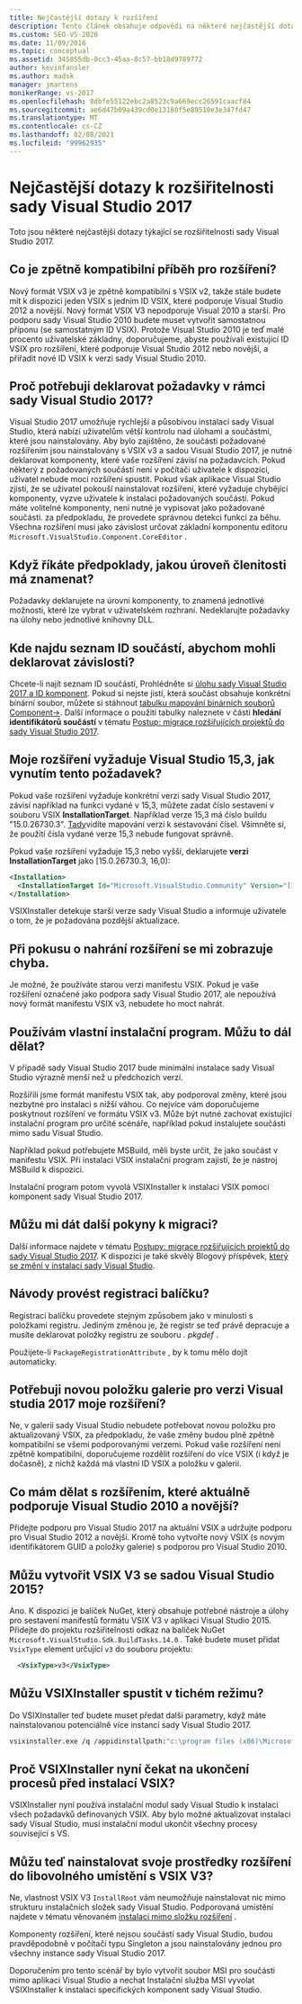 ```yaml
---
title: Nejčastější dotazy k rozšíření
description: Tento článek obsahuje odpovědi na některé nejčastější dotazy týkající se rozšiřitelnosti sady Visual Studio 2017.
ms.custom: SEO-VS-2020
ms.date: 11/09/2016
ms.topic: conceptual
ms.assetid: 345855db-0cc3-45aa-8c57-bb18d9789772
author: kevinfansler
ms.author: madsk
manager: jmartens
monikerRange: vs-2017
ms.openlocfilehash: 8dbfe55122ebc2a8523c9a669ecc26591caacf84
ms.sourcegitcommit: ae6d47b09a439cd0e13180f5e89510e3e347fd47
ms.translationtype: MT
ms.contentlocale: cs-CZ
ms.lasthandoff: 02/08/2021
ms.locfileid: "99962935"
---
```

# <a name="faq-for-visual-studio-2017-extensibility"></a>Nejčastější dotazy k rozšiřitelnosti sady Visual Studio 2017

Toto jsou některé nejčastější dotazy týkající se rozšiřitelnosti sady Visual Studio 2017.

## <a name="what-is-the-backwards-compatibility-story-for-extensions"></a>Co je zpětně kompatibilní příběh pro rozšíření?

Nový formát VSIX v3 je zpětně kompatibilní s VSIX v2, takže stále budete mít k dispozici jeden VSIX s jedním ID VSIX, které podporuje Visual Studio 2012 a novější. Nový formát VSIX V3 nepodporuje Visual 2010 a starší. Pro podporu sady Visual Studio 2010 budete muset vytvořit samostatnou příponu (se samostatným ID VSIX). Protože Visual Studio 2010 je teď malé procento uživatelské základny, doporučujeme, abyste používali existující ID VSIX pro rozšíření, které podporuje Visual Studio 2012 nebo novější, a přiřadit nové ID VSIX k verzi sady Visual Studio 2010.

## <a name="why-do-i-need-to-declare-prerequisites-with-visual-studio-2017"></a>Proč potřebuji deklarovat požadavky v rámci sady Visual Studio 2017?

Visual Studio 2017 umožňuje rychlejší a působivou instalaci sady Visual Studio, která nabízí uživatelům větší kontrolu nad úlohami a součástmi, které jsou nainstalovány. Aby bylo zajištěno, že součásti požadované rozšířením jsou nainstalovány s VSIX v3 a sadou Visual Studio 2017, je nutné deklarovat komponenty, které vaše rozšíření závisí na požadavcích. Pokud některý z požadovaných součástí není v počítači uživatele k dispozici, uživatel nebude moci rozšíření spustit. Pokud však aplikace Visual Studio zjistí, že se uživatel pokouší nainstalovat rozšíření, které vyžaduje chybějící komponenty, vyzve uživatele k instalaci požadovaných součástí. Pokud máte volitelné komponenty, není nutné je vypisovat jako požadované součásti. za předpokladu, že provedete správnou detekci funkcí za běhu. Všechna rozšíření musí jako závislost určovat základní komponentu editoru `Microsoft.VisualStudio.Component.CoreEditor` .

## <a name="when-you-say-prerequisite-what-level-of-granularity-do-you-mean"></a>Když říkáte předpoklady, jakou úroveň členitosti má znamenat?

Požadavky deklarujete na úrovni komponenty, to znamená jednotlivé možnosti, které lze vybrat v uživatelském rozhraní. Nedeklarujte požadavky na úlohy nebo jednotlivé knihovny DLL.

## <a name="where-do-i-find-a-list-of-component-ids-so-i-can-declare-dependencies"></a>Kde najdu seznam ID součástí, abychom mohli deklarovat závislosti?

Chcete-li najít seznam ID součástí, Prohlédněte si [úlohu sady Visual Studio 2017 a ID komponent](../install/workload-and-component-ids.md?view=vs-2019&preserve-view=true). Pokud si nejste jistí, která součást obsahuje konkrétní binární soubor, můžete si stáhnout [tabulku mapování binárních souborů Component->](https://aka.ms/vs2017componentid-binaries). Další informace o použití tabulky naleznete v části **hledání identifikátorů součástí** v tématu [Postup: migrace rozšiřujících projektů do sady Visual Studio 2017](how-to-migrate-extensibility-projects-to-visual-studio-2017.md).

## <a name="my-extension-requires-visual-studio-153-how-do-i-enforce-that-requirement"></a>Moje rozšíření vyžaduje Visual Studio 15,3, jak vynutím tento požadavek?

Pokud vaše rozšíření vyžaduje konkrétní verzi sady Visual Studio 2017, závisí například na funkci vydané v 15,3, můžete zadat číslo sestavení v souboru VSIX **InstallationTarget**. Například verze 15,3 má číslo buildu "15.0.26730.3". [Tady](../install/visual-studio-build-numbers-and-release-dates.md)vidíte mapování verzí k sestavování čísel. Všimněte si, že použití čísla vydané verze 15,3 nebude fungovat správně.

Pokud vaše rozšíření vyžaduje 15,3 nebo vyšší, deklarujete **verzi InstallationTarget** jako [15.0.26730.3, 16,0):

```xml
<Installation>
  <InstallationTarget Id="Microsoft.VisualStudio.Community" Version="[15.0.26730.3, 16.0)" />
</Installation>
```

VSIXInstaller detekuje starší verze sady Visual Studio a informuje uživatele o tom, že je požadována pozdější aktualizace.

## <a name="i-keep-getting-an-error-when-i-try-to-upload-my-extension"></a>Při pokusu o nahrání rozšíření se mi zobrazuje chyba.

Je možné, že používáte starou verzi manifestu VSIX. Pokud je vaše rozšíření označené jako podpora sady Visual Studio 2017, ale nepoužívá nový formát manifestu VSIX v3, nebudete ho moct nahrát.

## <a name="i-use-my-own-installer-can-i-continue-to-do-that"></a>Používám vlastní instalační program. Můžu to dál dělat?

V případě sady Visual Studio 2017 bude minimální instalace sady Visual Studio výrazně menší než u předchozích verzí.

Rozšířili jsme formát manifestu VSIX tak, aby podporoval změny, které jsou nezbytné pro instalaci s nižší váhou. Co nejvíce vám doporučujeme poskytnout rozšíření ve formátu VSIX v3. Může být nutné zachovat existující instalační program pro určité scénáře, například pokud instalujete součásti mimo sadu Visual Studio.

Například pokud potřebujete MSBuild, měli byste určit, že jako součást v manifestu VSIX. Při instalaci VSIX instalační program zajistí, že je nástroj MSBuild k dispozici.

Instalační program potom vyvolá VSIXInstaller k instalaci VSIX pomocí komponent sady Visual Studio 2017.

## <a name="can-you-give-me-more-migration-guidance"></a>Můžu mi dát další pokyny k migraci?

Další informace najdete v tématu [Postupy: migrace rozšiřujících projektů do sady Visual Studio 2017](how-to-migrate-extensibility-projects-to-visual-studio-2017.md). K dispozici je také skvělý Blogový příspěvek, [který se změní v instalaci sady Visual Studio](https://devblogs.microsoft.com/setup/changes-to-visual-studio-15-setup/).

## <a name="how-do-i-do-package-registration"></a>Návody provést registraci balíčku?

Registraci balíčku provedete stejným způsobem jako v minulosti s položkami registru. Jediným změnou je, že registr se teď právě depracuje a musíte deklarovat položky registru ze souboru *. pkgdef* .

Použijete-li `PackageRegistrationAttribute` , by k tomu mělo dojít automaticky.

## <a name="will-i-need-a-new-gallery-entry-for-the-visual-studio-2017-version-of-my-extension"></a>Potřebuji novou položku galerie pro verzi Visual studia 2017 moje rozšíření?

Ne, v galerii sady Visual Studio nebudete potřebovat novou položku pro aktualizovaný VSIX, za předpokladu, že vaše změny budou plně zpětně kompatibilní se všemi podporovanými verzemi. Pokud vaše rozšíření není zpětně kompatibilní, doporučujeme rozdělit rozšíření do více VSIX (i když je dočasně), z nichž každá má vlastní ID VSIX a položku v galerii.

## <a name="what-should-i-do-with-my-extension-that-currently-supports-visual-studio-2010-and-later"></a>Co mám dělat s rozšířením, které aktuálně podporuje Visual Studio 2010 a novější?

Přidejte podporu pro Visual Studio 2017 na aktuální VSIX a udržujte podporu pro Visual Studio 2012 a novější. Kromě toho vytvořte nový VSIX (s novým identifikátorem GUID a položky galerie) s podporou pro Visual Studio 2010.

## <a name="can-i-build-a-vsix-v3-with-visual-studio-2015"></a>Můžu vytvořit VSIX V3 se sadou Visual Studio 2015?

Ano. K dispozici je balíček NuGet, který obsahuje potřebné nástroje a úlohy pro sestavení manifestů formátu VSIX V3 v aplikaci Visual Studio 2015. Přidejte do projektu rozšiřitelnosti odkaz na balíček NuGet `Microsoft.VisualStudio.Sdk.BuildTasks.14.0` . Také budete muset přidat `VsixType` element určující `v3` do souboru projektu:

```xml
  <VsixType>v3</VsixType>
```

## <a name="can-i-run-the-vsixinstaller-in-quiet-mode"></a>Můžu VSIXInstaller spustit v tichém režimu?

Do VSIXInstaller teď budete muset předat další parametry, když máte nainstalovanou potenciálně více instancí sady Visual Studio 2017.

```bash
vsixinstaller.exe /q /appidinstallpath:"c:\program files (x86)\Microsoft Visual Studio\2017\Enterprise\Common7\IDE\devenv.exe" /appidname:"Visual Studio" /logFile:<path to log file> /skuName:Enterprise /skuVersion:15.0.25810.0 "KendoUI.Mvc.VSPackage.vsix"
```

## <a name="why-does-the-vsixinstaller-now-wait-for-processes-to-exit-before-installing-the-vsix"></a>Proč VSIXInstaller nyní čekat na ukončení procesů před instalací VSIX?

VSIXInstaller nyní používá instalační modul sady Visual Studio k instalaci všech požadavků definovaných VSIX. Aby bylo možné aktualizovat instalaci sady Visual Studio, musí instalační modul ukončit všechny procesy související s VS.

## <a name="can-i-now-install-my-extension-assets-to-any-location-with-vsix-v3"></a>Můžu teď nainstalovat svoje prostředky rozšíření do libovolného umístění s VSIX V3?

Ne, vlastnost VSIX V3 `InstallRoot` vám neumožňuje nainstalovat nic mimo strukturu instalačních složek sady Visual Studio. Podporovaná umístění najdete v tématu věnovaném [instalaci mimo složku rozšíření](set-install-root.md) .

Komponenty rozšíření, které nejsou součástí sady Visual Studio, budou pravděpodobně v počítači typu Singleton a jsou nainstalovány jednou pro všechny instance sady Visual Studio 2017.

Doporučením pro tento scénář by bylo vytvořit soubor MSI pro součásti mimo aplikaci Visual Studio a nechat Instalační služba MSI vyvolat VSIXInstaller k instalaci specifických komponent sady Visual Studio.